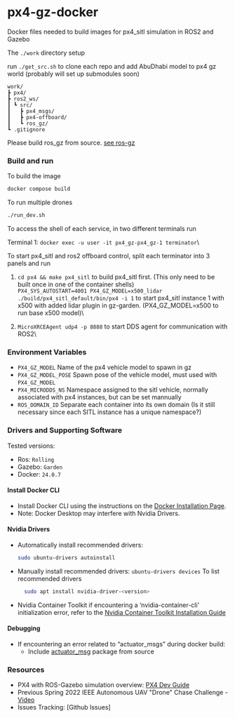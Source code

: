 # px4-gz-docker
Docker files needed to build images for px4_sitl simulation in ROS2 and Gazebo

The `./work` directory setup 

run `./get_src.sh` to clone each repo and add AbuDhabi model to px4 gz world (probably will set up submodules soon)
```
work/
┣ px4/
┣ ros2_ws/
┃ ┗ src/
┃   ┣ px4_msgs/
┃   ┣ px4-offboard/
┃   ┗ ros_gz/
┗ .gitignore
```
Please build ros_gz from source. [see ros-gz](https://github.com/gazebosim/ros_gz)


### Build and run
To build the image
```bash
docker compose build
```
To run multiple drones

```bash
./run_dev.sh
```

To access the shell of each service, in two different terminals run

Terminal 1: `docker exec -u user -it px4_gz-px4_gz-1 terminator`\

To start px4_sitl and ros2 offboard control, split each terminator into 3 panels and run

1. `cd px4 && make px4_sitl` to build px4_sitl first. (This only need to be built once in one of the container shells)\
`PX4_SYS_AUTOSTART=4001 PX4_GZ_MODEL=x500_lidar ./build/px4_sitl_default/bin/px4 -i 1` to start px4_sitl instance 1 with x500 with added lidar plugin in gz-garden. (PX4_GZ_MODEL=x500 to run base x500 model)\

2. `MicroXRCEAgent udp4 -p 8888` to start DDS agent for communication with ROS2\


### Environment Variables
- `PX4_GZ_MODEL` Name of the px4 vehicle model to spawn in gz
- `PX4_GZ_MODEL_POSE` Spawn pose of the vehicle model, must used with `PX4_GZ_MODEL`
- `PX4_MICRODDS_NS` Namespace assigned to the sitl vehicle, normally associated with px4 instances, but can be set mannually
- `ROS_DOMAIN_ID` Separate each container into its own domain (Is it still necessary since each SITL instance has a unique namespace?)
  
### Drivers and Supporting Software
Tested versions:
- Ros: `Rolling`
- Gazebo: `Garden`
- Docker: `24.0.7`

#### Install Docker CLI
- Install Docker CLI using the instructions on the [Docker Installation Page](https://docs.docker.com/engine/install/ubuntu/#install-using-the-repository).
- Note: Docker Desktop may interfere with Nvidia Drivers.

#### Nvidia Drivers
- Automatically install recommended drivers:
  ```bash
  sudo ubuntu-drivers autoinstall
  ```
- Manually install recommended drivers:
  `ubuntu-drivers devices` To list recommended drivers
  ```bash
    sudo apt install nvidia-driver-<version>
    ```
- Nvidia Container Toolkit
    if encountering a ‘nvidia-container-cli’ initialization error, refer to the [Nvidia Container Toolkit Installation Guide](https://docs.nvidia.com/datacenter/cloud-native/container-toolkit/latest/install-guide.html)

#### Debugging
- If encountering an error related to “actuator_msgs” during docker build:
    - Include [actuator_msg](https://github.com/rudislabs/actuator_msgs) package from source


### Resources
- PX4 with ROS-Gazebo simulation overview: [PX4 Dev Guide](https://dev.px4.io/master/en/simulation/ros_interface.html)
- Previous Spring 2022 IEEE Autonomous UAV "Drone" Chase Challenge - [Video](https://www.youtube.com/watch?v=uISFK83FSmQ&ab_channel=JamesGoppert)
- Issues Tracking: [Github Issues]